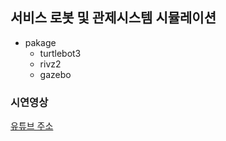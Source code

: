 ## 서비스 로봇 및 관제시스템 시뮬레이션
* pakage
  * turtlebot3
  * rivz2
  * gazebo
### 시연영상
[유튜브 주소](https://youtu.be/EqwzLGsmzwM)
